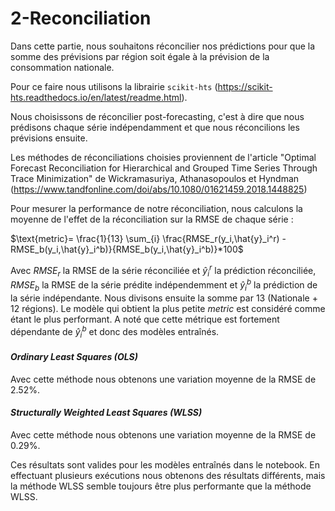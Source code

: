 # 2-Reconciliation
Dans cette partie, nous souhaitons réconcilier nos prédictions pour que la somme des prévisions par région soit égale à la prévision de la consommation nationale.

Pour ce faire nous utilisons la librairie `scikit-hts` (https://scikit-hts.readthedocs.io/en/latest/readme.html).

Nous choisissons de réconcilier post-forecasting, c'est à dire que nous prédisons chaque série indépendamment et que nous réconcilions les prévisions ensuite.

Les méthodes de réconciliations choisies proviennent de l'article "Optimal Forecast Reconciliation for Hierarchical and Grouped Time Series Through Trace Minimization" de Wickramasuriya, Athanasopoulos et Hyndman (https://www.tandfonline.com/doi/abs/10.1080/01621459.2018.1448825)

Pour mesurer la performance de notre réconciliation, nous calculons la moyenne de l'effet de la réconciliation sur la RMSE de chaque série :

$\text{metric}= \frac{1}{13} \sum_{i} \frac{RMSE_r(y_i,\hat{y}_i^r) - RMSE_b(y_i,\hat{y}_i^b)}{RMSE_b(y_i,\hat{y}_i^b)}*100$

Avec $RMSE_r$ la RMSE de la série réconciliée et $\hat{y}_i^r$ la prédiction réconciliée, $RMSE_b$ la RMSE de la série prédite indépendemment et $\hat{y}_i^b$ la prédiction de la série indépendante. Nous divisons ensuite la somme par 13 (Nationale + 12 régions).
Le modèle qui obtient la plus petite *metric* est considéré comme étant le plus performant. A noté que cette métrique est fortement dépendante de $\hat{y}_i^b$ et donc des modèles entraînés.

#### *Ordinary Least Squares (OLS)*
Avec cette méthode nous obtenons une variation moyenne de la RMSE de 2.52%.

#### *Structurally Weighted Least Squares (WLSS)*
Avec cette méthode nous obtenons une variation moyenne de la RMSE de 0.29%.

Ces résultats sont valides pour les modèles entraînés dans le notebook. En effectuant plusieurs exécutions nous obtenons des résultats différents, mais la méthode WLSS semble toujours être plus performante que la méthode WLSS.
